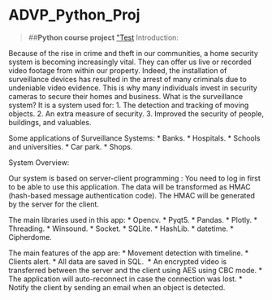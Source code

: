# ADVP_Python_Proj
>##__Python course project__
["Test]("./Alert.py")
Introduction:

Because of the rise in crime and theft in our communities, a home security system is becoming increasingly vital. They can offer us live or recorded video footage from within our property. Indeed, the installation of surveillance devices has resulted in the arrest of many criminals due to undeniable video evidence. This is why many individuals invest in security cameras to secure their homes and business.
What is the surveillance system? 
It is a system used for: 
	1. The detection and tracking of moving objects.
	2. An extra measure of security.
	3. Improved the security of people, buildings, and valuables.

Some applications of Surveillance Systems:
	* Banks.
	* Hospitals.
	* Schools and universities.
	* Car park.
	* Shops.

System Overview:

Our system is based on server-client programming :
You need to log in first to be able to use this application.
The data will be transformed as HMAC (hash-based message authentication code).
The HMAC will be generated by the server for the client.

The main libraries used in this app:
	* Opencv.
	* Pyqt5.
	* Pandas.
	* Plotly.
	* Threading.
	* Winsound.
	* Socket.
	* SQLite.
	* HashLib.
	* datetime.
	* Cipherdome.

The main features of the app are:
	* Movement detection with timeline.
	* Clients alert.
	* All data are saved in SQL. 
	* An encrypted video is transferred between the server and the client using AES using CBC mode.
	* The application will auto-reconnect in case the connection was lost.
	* Notify the client by sending an email when an object is detected.
